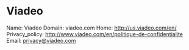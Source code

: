 
# Viadeo

Name: Viadeo
Domain: viadeo.com
Home: http://us.viadeo.com/en/
Privacy_policy: http://www.viadeo.com/en/politique-de-confidentialite
Email: privacy@viadeo.com
